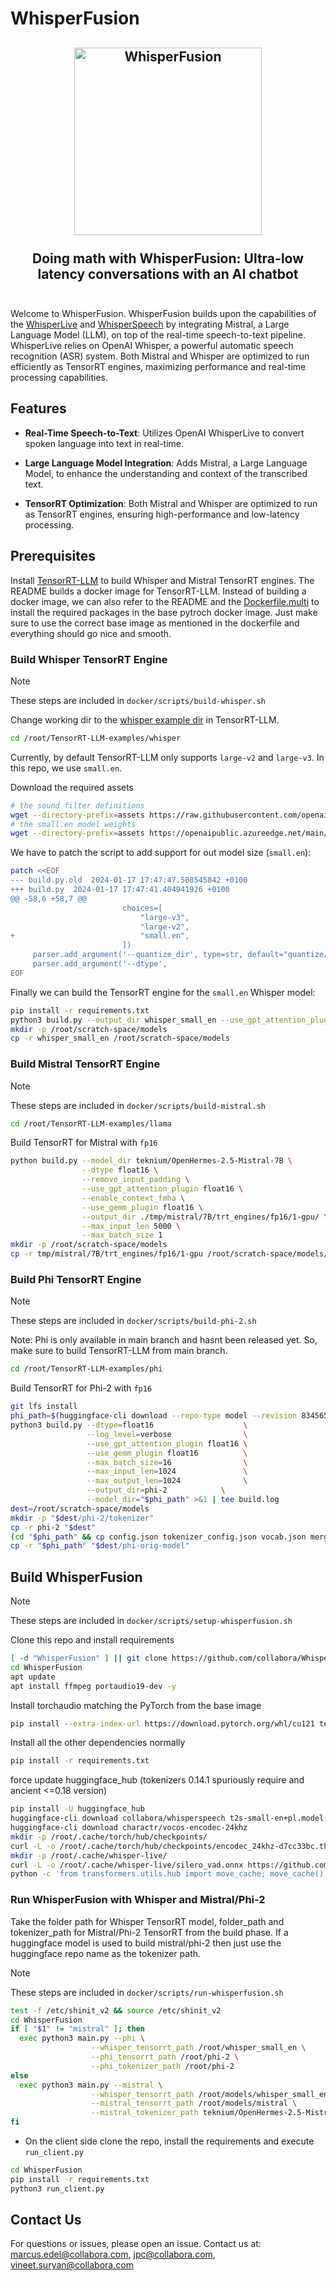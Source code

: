 # WhisperFusion

<h2 align="center">
  <a href="https://www.youtube.com/watch?v=_PnaP0AQJnk"><img
src="https://img.youtube.com/vi/_PnaP0AQJnk/0.jpg" style="background-color:rgba(0,0,0,0);" height=300 alt="WhisperFusion"></a>
  <br><br>Doing math with WhisperFusion: Ultra-low latency conversations with an AI chatbot<br><br>
</h2>

Welcome to WhisperFusion. WhisperFusion builds upon the capabilities of
the [WhisperLive](https://github.com/collabora/WhisperLive) and
[WhisperSpeech](https://github.com/collabora/WhisperSpeech) by
integrating Mistral, a Large Language Model (LLM), on top of the
real-time speech-to-text pipeline. WhisperLive relies on OpenAI Whisper,
a powerful automatic speech recognition (ASR) system. Both Mistral and
Whisper are optimized to run efficiently as TensorRT engines, maximizing
performance and real-time processing capabilities.

## Features

- **Real-Time Speech-to-Text**: Utilizes OpenAI WhisperLive to convert
  spoken language into text in real-time.

- **Large Language Model Integration**: Adds Mistral, a Large Language
  Model, to enhance the understanding and context of the transcribed
  text.

- **TensorRT Optimization**: Both Mistral and Whisper are optimized to
  run as TensorRT engines, ensuring high-performance and low-latency
  processing.

## Prerequisites

Install
[TensorRT-LLM](https://github.com/NVIDIA/TensorRT-LLM/blob/main/docs/source/installation.md)
to build Whisper and Mistral TensorRT engines. The README builds a
docker image for TensorRT-LLM. Instead of building a docker image, we
can also refer to the README and the
[Dockerfile.multi](https://github.com/NVIDIA/TensorRT-LLM/blob/main/docker/Dockerfile.multi)
to install the required packages in the base pytroch docker image. Just
make sure to use the correct base image as mentioned in the dockerfile
and everything should go nice and smooth.

### Build Whisper TensorRT Engine

> [!NOTE]
>
> These steps are included in `docker/scripts/build-whisper.sh`

Change working dir to the [whisper example
dir](https://github.com/NVIDIA/TensorRT-LLM/tree/main/examples/whisper)
in TensorRT-LLM.

``` bash
cd /root/TensorRT-LLM-examples/whisper
```

Currently, by default TensorRT-LLM only supports `large-v2` and
`large-v3`. In this repo, we use `small.en`.

Download the required assets

``` bash
# the sound filter definitions
wget --directory-prefix=assets https://raw.githubusercontent.com/openai/whisper/main/whisper/assets/mel_filters.npz
# the small.en model weights
wget --directory-prefix=assets https://openaipublic.azureedge.net/main/whisper/models/f953ad0fd29cacd07d5a9eda5624af0f6bcf2258be67c92b79389873d91e0872/small.en.pt
```

We have to patch the script to add support for out model size
(`small.en`):

``` bash
patch <<EOF
--- build.py.old  2024-01-17 17:47:47.508545842 +0100
+++ build.py  2024-01-17 17:47:41.404941926 +0100
@@ -58,6 +58,7 @@
                         choices=[
                             "large-v3",
                             "large-v2",
+                            "small.en",
                         ])
     parser.add_argument('--quantize_dir', type=str, default="quantize/1-gpu")
     parser.add_argument('--dtype',
EOF
```

Finally we can build the TensorRT engine for the `small.en` Whisper
model:

``` bash
pip install -r requirements.txt
python3 build.py --output_dir whisper_small_en --use_gpt_attention_plugin --use_gemm_plugin --use_layernorm_plugin  --use_bert_attention_plugin --model_name small.en
mkdir -p /root/scratch-space/models
cp -r whisper_small_en /root/scratch-space/models
```

### Build Mistral TensorRT Engine

> [!NOTE]
>
> These steps are included in `docker/scripts/build-mistral.sh`

``` bash
cd /root/TensorRT-LLM-examples/llama
```

Build TensorRT for Mistral with `fp16`

``` bash
python build.py --model_dir teknium/OpenHermes-2.5-Mistral-7B \
                --dtype float16 \
                --remove_input_padding \
                --use_gpt_attention_plugin float16 \
                --enable_context_fmha \
                --use_gemm_plugin float16 \
                --output_dir ./tmp/mistral/7B/trt_engines/fp16/1-gpu/ \
                --max_input_len 5000 \
                --max_batch_size 1
mkdir -p /root/scratch-space/models
cp -r tmp/mistral/7B/trt_engines/fp16/1-gpu /root/scratch-space/models/mistral
```

### Build Phi TensorRT Engine

> [!NOTE]
>
> These steps are included in `docker/scripts/build-phi-2.sh`

Note: Phi is only available in main branch and hasnt been released yet.
So, make sure to build TensorRT-LLM from main branch.

``` bash
cd /root/TensorRT-LLM-examples/phi
```

Build TensorRT for Phi-2 with `fp16`

``` bash
git lfs install
phi_path=$(huggingface-cli download --repo-type model --revision 834565c23f9b28b96ccbeabe614dd906b6db551a microsoft/phi-2)
python3 build.py --dtype=float16                    \
                 --log_level=verbose                \
                 --use_gpt_attention_plugin float16 \
                 --use_gemm_plugin float16          \
                 --max_batch_size=16                \
                 --max_input_len=1024               \
                 --max_output_len=1024              \
                 --output_dir=phi-2            \
                 --model_dir="$phi_path" >&1 | tee build.log
dest=/root/scratch-space/models
mkdir -p "$dest/phi-2/tokenizer"
cp -r phi-2 "$dest"
(cd "$phi_path" && cp config.json tokenizer_config.json vocab.json merges.txt "$dest/phi-2/tokenizer")
cp -r "$phi_path" "$dest/phi-orig-model"
```

## Build WhisperFusion

> [!NOTE]
>
> These steps are included in `docker/scripts/setup-whisperfusion.sh`

Clone this repo and install requirements

``` bash
[ -d "WhisperFusion" ] || git clone https://github.com/collabora/WhisperFusion.git
cd WhisperFusion
apt update
apt install ffmpeg portaudio19-dev -y
```

Install torchaudio matching the PyTorch from the base image

``` bash
pip install --extra-index-url https://download.pytorch.org/whl/cu121 torchaudio
```

Install all the other dependencies normally

``` bash
pip install -r requirements.txt
```

force update huggingface_hub (tokenizers 0.14.1 spuriously require and
ancient \<=0.18 version)

``` bash
pip install -U huggingface_hub
huggingface-cli download collabora/whisperspeech t2s-small-en+pl.model s2a-q4-tiny-en+pl.model
huggingface-cli download charactr/vocos-encodec-24khz
mkdir -p /root/.cache/torch/hub/checkpoints/
curl -L -o /root/.cache/torch/hub/checkpoints/encodec_24khz-d7cc33bc.th https://dl.fbaipublicfiles.com/encodec/v0/encodec_24khz-d7cc33bc.th
mkdir -p /root/.cache/whisper-live/
curl -L -o /root/.cache/whisper-live/silero_vad.onnx https://github.com/snakers4/silero-vad/raw/master/files/silero_vad.onnx
python -c 'from transformers.utils.hub import move_cache; move_cache()'
```

### Run WhisperFusion with Whisper and Mistral/Phi-2

Take the folder path for Whisper TensorRT model, folder_path and
tokenizer_path for Mistral/Phi-2 TensorRT from the build phase. If a
huggingface model is used to build mistral/phi-2 then just use the
huggingface repo name as the tokenizer path.

> [!NOTE]
>
> These steps are included in `docker/scripts/run-whisperfusion.sh`

``` bash
test -f /etc/shinit_v2 && source /etc/shinit_v2
cd WhisperFusion
if [ "$1" != "mistral" ]; then
  exec python3 main.py --phi \
                  --whisper_tensorrt_path /root/whisper_small_en \
                  --phi_tensorrt_path /root/phi-2 \
                  --phi_tokenizer_path /root/phi-2
else
  exec python3 main.py --mistral \
                  --whisper_tensorrt_path /root/models/whisper_small_en \
                  --mistral_tensorrt_path /root/models/mistral \
                  --mistral_tokenizer_path teknium/OpenHermes-2.5-Mistral-7B
fi
```

- On the client side clone the repo, install the requirements and
  execute `run_client.py`

``` bash
cd WhisperFusion
pip install -r requirements.txt
python3 run_client.py
```

## Contact Us

For questions or issues, please open an issue. Contact us at:
marcus.edel@collabora.com, jpc@collabora.com,
vineet.suryan@collabora.com
